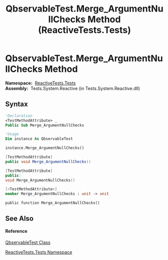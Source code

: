 ﻿---
title: QbservableTest.Merge_ArgumentNullChecks Method  (ReactiveTests.Tests)
TOCTitle: Merge_ArgumentNullChecks Method
ms:assetid: M:ReactiveTests.Tests.QbservableTest.Merge_ArgumentNullChecks
ms:mtpsurl: https://msdn.microsoft.com/en-us/library/reactivetests.tests.qbservabletest.merge_argumentnullchecks(v=VS.103)
ms:contentKeyID: 36618981
ms.date: 06/28/2011
mtps_version: v=VS.103
f1_keywords:
- ReactiveTests.Tests.QbservableTest.Merge_ArgumentNullChecks
dev_langs:
- CSharp
- JScript
- VB
- FSharp
- c++
---

# QbservableTest.Merge\_ArgumentNullChecks Method

**Namespace:**  [ReactiveTests.Tests](hh289046\(v=vs.103\).md)  
**Assembly:**  Tests.System.Reactive (in Tests.System.Reactive.dll)

## Syntax

``` vb
'Declaration
<TestMethodAttribute> _
Public Sub Merge_ArgumentNullChecks
```

``` vb
'Usage
Dim instance As QbservableTest

instance.Merge_ArgumentNullChecks()
```

``` csharp
[TestMethodAttribute]
public void Merge_ArgumentNullChecks()
```

``` c++
[TestMethodAttribute]
public:
void Merge_ArgumentNullChecks()
```

``` fsharp
[<TestMethodAttribute>]
member Merge_ArgumentNullChecks : unit -> unit 
```

``` jscript
public function Merge_ArgumentNullChecks()
```

## See Also

#### Reference

[QbservableTest Class](hh315250\(v=vs.103\).md)

[ReactiveTests.Tests Namespace](hh289046\(v=vs.103\).md)

